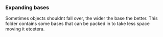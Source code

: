 
### Expanding bases
Sometimes objects shouldnt fall over, the wider the base the better. This folder contains
some bases that can be packed in to take less space moving it etcetera.
